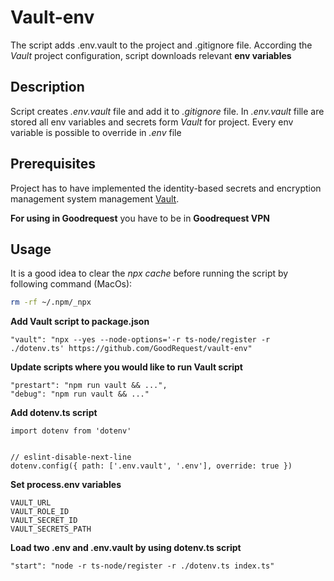 # Vault-env
The script adds .env.vault to the project and .gitignore file. According the *Vault* project configuration, script downloads relevant **env variables**

## Description
Script creates *.env.vault* file and add it to *.gitignore* file. In *.env.vault* fille are stored all env variables and secrets form *Vault* for project. Every env variable is possible to override in *.env* file

## Prerequisites
Project has to have implemented the identity-based secrets and encryption management system management [Vault](https://www.vaultproject.io/).

**For using in Goodrequest** you have to be in **Goodrequest VPN**
## Usage
It is a good idea to clear the *npx cache* before running the script by following command (MacOs):
```bash
rm -rf ~/.npm/_npx
```
**Add Vault script to package.json**
```
"vault": "npx --yes --node-options='-r ts-node/register -r ./dotenv.ts' https://github.com/GoodRequest/vault-env"
```

**Update scripts where you would like to run Vault script**
```
"prestart": "npm run vault && ...",
"debug": "npm run vault && ..."
```

**Add dotenv.ts script**
```
import dotenv from 'dotenv'


// eslint-disable-next-line
dotenv.config({ path: ['.env.vault', '.env'], override: true })
```

**Set process.env variables**
```
VAULT_URL
VAULT_ROLE_ID
VAULT_SECRET_ID
VAULT_SECRETS_PATH
```

**Load two .env and .env.vault by using dotenv.ts script**
```
"start": "node -r ts-node/register -r ./dotenv.ts index.ts"
```
